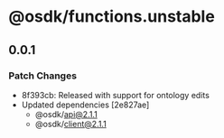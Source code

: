 # @osdk/functions.unstable

## 0.0.1

### Patch Changes

- 8f393cb: Released with support for ontology edits
- Updated dependencies [2e827ae]
  - @osdk/api@2.1.1
  - @osdk/client@2.1.1

